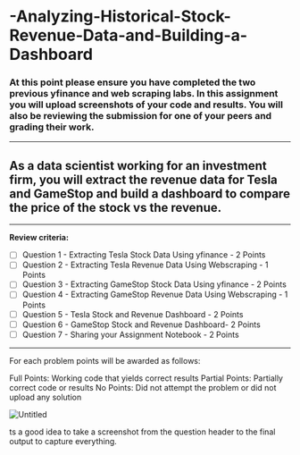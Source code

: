 # -Analyzing-Historical-Stock-Revenue-Data-and-Building-a-Dashboard


### At this point please ensure you have completed the two previous yfinance and web scraping labs. In this assignment you will upload screenshots of your code and results. You will also be reviewing the submission for one of your peers and grading their work.

---

## As a data scientist working for an investment firm, you will extract the revenue data for Tesla and GameStop and build a dashboard to compare the price of the stock vs the revenue.

---

****Review criteria:**** 

- [ ]  Question 1 - Extracting Tesla Stock Data Using yfinance - 2 Points
- [ ]  Question 2 - Extracting Tesla Revenue Data Using Webscraping - 1 Points
- [ ]  Question 3 - Extracting GameStop Stock Data Using yfinance - 2 Points
- [ ]  Question 4 - Extracting GameStop Revenue Data Using Webscraping - 1 Points
- [ ]  Question 5 - Tesla Stock and Revenue Dashboard - 2 Points
- [ ]  Question 6 - GameStop Stock and Revenue Dashboard- 2 Points
- [ ]  Question 7 - Sharing your Assignment Notebook - 2 Points

---

For each problem points will be awarded as follows:

Full Points: Working code that yields correct results
Partial Points: Partially correct code or results
No Points: Did not attempt the problem or did not upload any solution

![Untitled](Test%202be3af540ff34ea8aee68a229d05d5e2/Untitled.png)

ts a good idea to take a screenshot from the question header to the final output to capture everything.
